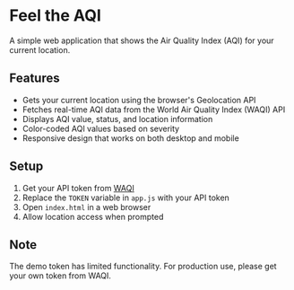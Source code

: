 # Feel the AQI

A simple web application that shows the Air Quality Index (AQI) for your current location.

## Features

- Gets your current location using the browser's Geolocation API
- Fetches real-time AQI data from the World Air Quality Index (WAQI) API
- Displays AQI value, status, and location information
- Color-coded AQI values based on severity
- Responsive design that works on both desktop and mobile

## Setup

1. Get your API token from [WAQI](https://aqicn.org/api/)
2. Replace the `TOKEN` variable in `app.js` with your API token
3. Open `index.html` in a web browser
4. Allow location access when prompted

## Note

The demo token has limited functionality. For production use, please get your own token from WAQI.
